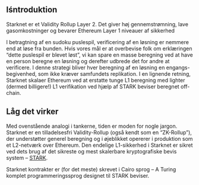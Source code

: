 ## Iśntroduktion

Starknet er et Validity Rollup Layer 2. Det giver høj gennemstrømning, lave gasomkostninger og bevarer Ethereum Layer 1 niveauer af sikkerhed

I betragtning af en sudoku puslespil, verificering af en løsning er nemmere end at løse fra bunden. Hvis vores mål er at overbevise folk om erklæringen “dette puslespil er blevet løst”, vi kan spare en masse beregning ved at have en person beregne en løsning og derefter udbrede det for andre at verificere. I denne strategi bliver hver beregning af en løsning en engangs-begivenhed, som ikke kræver samfundets replikation. I en lignende retning, Starknet skalaer Ethereum ved at erstatte tunge L1 beregning med lighter (dermed billigere!) L1 verifikation ved hjælp af STARK beviser beregnet off-chain.

## Låg det virker

Med ovenstående analogi i tankerne, tiden er moden for nogle jargon. Starknet er en tilladelsesfri Validity-Rollup (også kendt som en “ZK-Rollup”), der understøtter generel beregning og i øjeblikket opererer i produktion som et L2-netværk over Ethereum. Den endelige L1-sikkerhed i Starknet er sikret ved dets brug af det sikreste og mest skalerbare kryptografiske bevis system – [STARK](https://starkware.co/stark/).

Starknet kontrakter er (for det meste) skrevet i Cairo sprog – A Turing komplet programmeringssprog designet til STARK beviser.